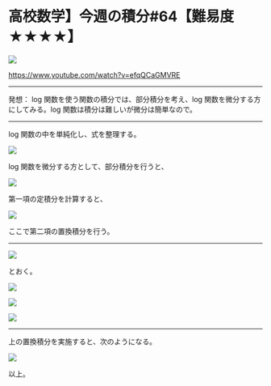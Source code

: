 # 高校数学】今週の積分#64【難易度★★★★】

![](https://latex.codecogs.com/gif.latex?I=\int_{1}^{\sqrt{2}}\frac{1}{x^2}\log\sqrt{1&plus;x^2}dx)

https://www.youtube.com/watch?v=efqQCaGMVRE

----

発想： log 関数を使う関数の積分では、部分積分を考え、log 関数を微分する方にしてみる。log 関数は積分は難しいが微分は簡単なので。

----

log 関数の中を単純化し、式を整理する。

![](https://latex.codecogs.com/gif.latex?I=\frac{1}{2}\int_{1}^{\sqrt{3}}x^{-2}\log(1&plus;x^2)dx&space;=\frac{1}{2}\int_{1}^{\sqrt{3}}\left(-x^{-1}\right)'\log(1&plus;x^2)dx)

log 関数を微分する方として、部分積分を行うと、

![](https://latex.codecogs.com/gif.latex?I=-\frac{1}{2}\left[x^{-1}\log(1&plus;x^2)\right]_{1}^{\sqrt{3}}&plus;\frac{1}{2}\int_{1}^{\sqrt{3}}x^{-1}\frac{2x}{1&plus;x^2}dx)

第一項の定積分を計算すると、

![](https://latex.codecogs.com/gif.latex?I=(\frac{1}{2}-\frac{1}{\sqrt{3}})\log{2}&plus;\int_1^{\sqrt{3}}\frac{1}{1&plus;x^2}dx)

ここで第二項の置換積分を行う。

----

![](https://latex.codecogs.com/gif.latex?x=\tan{\theta})


とおく。

![](https://latex.codecogs.com/gif.latex?x:1\rightarrow\sqrt{3})

![](https://latex.codecogs.com/gif.latex?\theta:\frac{\pi}{4}\rightarrow\frac{\pi}{3})


![](https://latex.codecogs.com/gif.latex?dx=\frac{1}{\cos^2\theta}d\theta)


----

上の置換積分を実施すると、次のようになる。

![](https://latex.codecogs.com/gif.latex?I=(\frac{1}{2}-\frac{1}{\sqrt{3}})\log{2}&plus;\int_{\frac{\pi}{4}}^{\frac{\pi}{3}}d\theta=(\frac{1}{2}-\frac{1}{\sqrt{3}})\log{2}&plus;\frac{\pi}{12})

以上。
